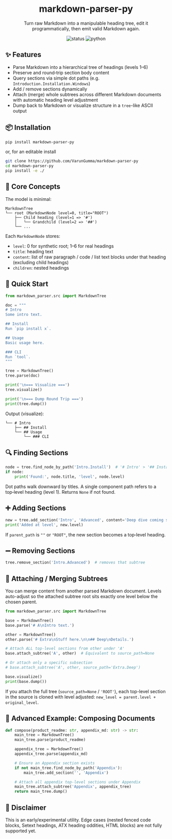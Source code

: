<div align="center">

# markdown-parser-py

Turn raw Markdown into a manipulable heading tree, edit it programmatically, then emit valid Markdown again.

![status](https://img.shields.io/badge/status-experimental-orange)
![python](https://img.shields.io/badge/python-3.10+-blue)

</div>

## ✨ Features

- Parse Markdown into a hierarchical tree of headings (levels 1–6)
- Preserve and round‑trip section body content
- Query sections via simple dot paths (e.g. `Introduction.Installation.Windows`)
- Add / remove sections dynamically
- Attach (merge) whole subtrees across different Markdown documents with automatic heading level adjustment
- Dump back to Markdown or visualize structure in a `tree`-like ASCII output

## 📦 Installation

```bash
pip install markdown-parser-py
```

or, for an editable install

```bash
git clone https://github.com/VarunGumma/markdown-parser-py
cd markdown-parser-py
pip install -e ./
```

## 🧠 Core Concepts

The model is minimal:

```text
MarkdownTree
└── root (MarkdownNode level=0, title="ROOT")
	├── Child heading (level=1 => '#')
	│   └── Grandchild (level=2 => '##')
	└── ...
```

Each `MarkdownNode` stores:

- `level`: 0 for synthetic root; 1–6 for real headings
- `title`: heading text
- `content`: list of raw paragraph / code / list text blocks under that heading (excluding child headings)
- `children`: nested headings

## 🚀 Quick Start

```python
from markdown_parser.src import MarkdownTree

doc = """
# Intro
Some intro text.

## Install
Run `pip install x`.

## Usage
Basic usage here.

### CLI
Run `tool`.
"""

tree = MarkdownTree()
tree.parse(doc)

print('\n=== Visualize ===')
tree.visualize()

print('\n=== Dump Round Trip ===')
print(tree.dump())
```

Output (visualize):

```text
└── # Intro
	├── ## Install
	└── ## Usage
		└── ### CLI
```

## 🔍 Finding Sections

```python
node = tree.find_node_by_path('Intro.Install')  # '# Intro' > '## Install'
if node:
	print('Found:', node.title, 'level', node.level)
```

Dot paths walk downward by titles. A single component path refers to a top‑level heading (level 1). Returns `None` if not found.

## ➕ Adding Sections

```python
new = tree.add_section('Intro', 'Advanced', content='Deep dive coming soon.')
print('Added at level', new.level)
```

If `parent_path` is `""` or `"ROOT"`, the new section becomes a top‑level heading.

## ➖ Removing Sections

```python
tree.remove_section('Intro.Advanced')  # removes that subtree
```

## 🔗 Attaching / Merging Subtrees

You can merge content from another parsed Markdown document. Levels auto-adjust so the attached subtree root sits exactly one level below the chosen parent.

```python
from markdown_parser.src import MarkdownTree

base = MarkdownTree()
base.parse('# A\nIntro text.')

other = MarkdownTree()
other.parse('# Extra\nStuff here.\n\n## Deep\nDetails.')

# Attach ALL top-level sections from other under 'A'
base.attach_subtree('A', other)  # Equivalent to source_path=None

# Or attach only a specific subsection
# base.attach_subtree('A', other, source_path='Extra.Deep')

base.visualize()
print(base.dump())
```

If you attach the full tree (`source_path=None` / `'ROOT'`), each top-level section in the source is cloned with level adjusted: `new_level = parent.level + original_level`.

## 🧪 Advanced Example: Composing Documents

```python
def compose(product_readme: str, appendix_md: str) -> str:
	main_tree = MarkdownTree()
	main_tree.parse(product_readme)

	appendix_tree = MarkdownTree()
	appendix_tree.parse(appendix_md)

	# Ensure an Appendix section exists
	if not main_tree.find_node_by_path('Appendix'):
		main_tree.add_section('', 'Appendix')

	# Attach all appendix top-level sections under Appendix
	main_tree.attach_subtree('Appendix', appendix_tree)
	return main_tree.dump()
```

## 📝 Disclaimer

This is an early/experimental utility. Edge cases (nested fenced code blocks, Setext headings, ATX heading oddities, HTML blocks) are not fully supported yet.
